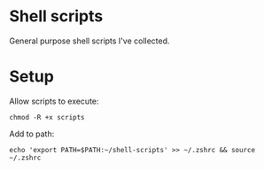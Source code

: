 # Shell scripts

General purpose shell scripts I've collected.

# Setup

Allow scripts to execute:

`chmod -R +x scripts`

Add to path:

`echo 'export PATH=$PATH:~/shell-scripts' >> ~/.zshrc && source ~/.zshrc`
